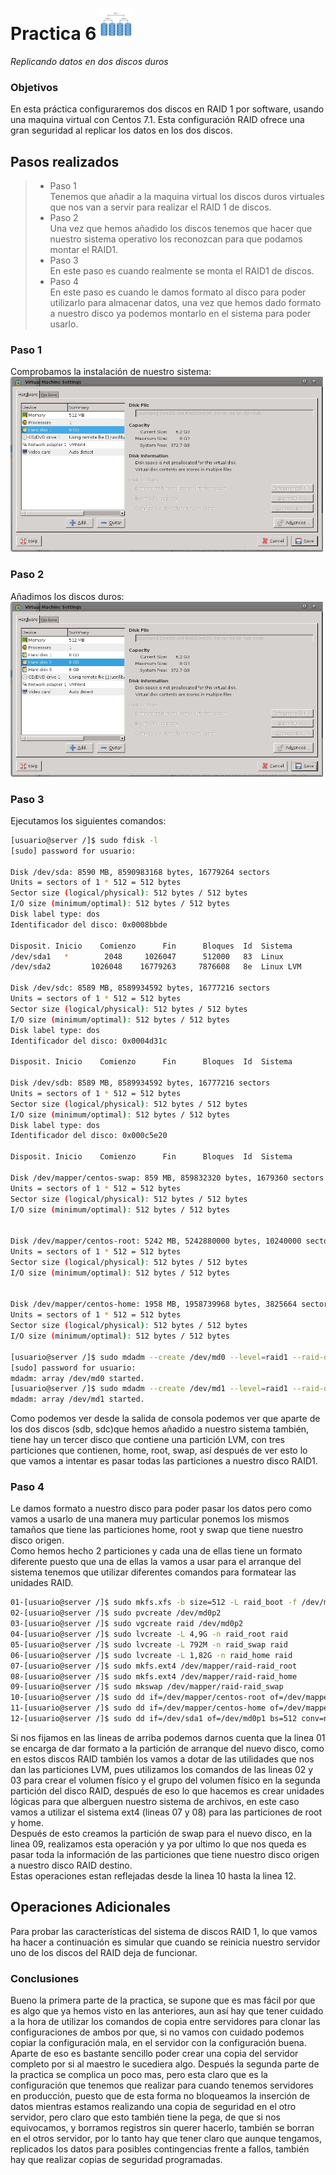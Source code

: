 Practica 6 <img src="RAID01.jpg" alt="Logotipo" width="50px" height="50px">
==========
*Replicando datos en dos discos duros*

### Objetivos
En esta práctica configuraremos dos discos en RAID 1 por software, usando una
maquina virtual con Centos 7.1. Esta configuración RAID ofrece una gran
seguridad al replicar los datos en los dos discos.


## Pasos realizados
> * Paso 1 <br />
> Tenemos que añadir a la maquina virtual los discos duros virtuales que nos van a servir para realizar el RAID 1 de discos. <br />
> * Paso 2 <br />
> Una vez que hemos añadido los discos tenemos que hacer que nuestro sistema operativo los reconozcan para que podamos montar el RAID1. <br />
> * Paso 3 <br />
> En este paso es cuando realmente se monta el RAID1 de discos. <br />
> * Paso 4 <br />
> En este paso es cuando le damos formato al disco para poder utilizarlo para almacenar datos, una vez que hemos dado formato a nuestro disco ya podemos montarlo en el sistema para poder usarlo. <br />

### Paso 1
Comprobamos la instalación de nuestro sistema:<br />
<img src="screenshoot01.jpg" alt="Logotipo" width="500px" height="280px">
### Paso 2
Añadimos los discos duros: <br />
<img src="screenshoot02.jpg" alt="Logotipo" width="500px" height="280px">
### Paso 3
Ejecutamos los siguientes comandos: <br />
```bash
[usuario@server /]$ sudo fdisk -l
[sudo] password for usuario:

Disk /dev/sda: 8590 MB, 8590983168 bytes, 16779264 sectors
Units = sectors of 1 * 512 = 512 bytes
Sector size (logical/physical): 512 bytes / 512 bytes
I/O size (minimum/optimal): 512 bytes / 512 bytes
Disk label type: dos
Identificador del disco: 0x0008bbde
                                                                                                                                                       
Disposit. Inicio    Comienzo      Fin      Bloques  Id  Sistema
/dev/sda1   *        2048     1026047      512000   83  Linux
/dev/sda2         1026048    16779263     7876608   8e  Linux LVM

Disk /dev/sdc: 8589 MB, 8589934592 bytes, 16777216 sectors
Units = sectors of 1 * 512 = 512 bytes
Sector size (logical/physical): 512 bytes / 512 bytes
I/O size (minimum/optimal): 512 bytes / 512 bytes
Disk label type: dos
Identificador del disco: 0x0004d31c

Disposit. Inicio    Comienzo      Fin      Bloques  Id  Sistema

Disk /dev/sdb: 8589 MB, 8589934592 bytes, 16777216 sectors
Units = sectors of 1 * 512 = 512 bytes
Sector size (logical/physical): 512 bytes / 512 bytes
I/O size (minimum/optimal): 512 bytes / 512 bytes
Disk label type: dos
Identificador del disco: 0x000c5e20

Disposit. Inicio    Comienzo      Fin      Bloques  Id  Sistema

Disk /dev/mapper/centos-swap: 859 MB, 859832320 bytes, 1679360 sectors
Units = sectors of 1 * 512 = 512 bytes
Sector size (logical/physical): 512 bytes / 512 bytes
I/O size (minimum/optimal): 512 bytes / 512 bytes


Disk /dev/mapper/centos-root: 5242 MB, 5242880000 bytes, 10240000 sectors
Units = sectors of 1 * 512 = 512 bytes
Sector size (logical/physical): 512 bytes / 512 bytes
I/O size (minimum/optimal): 512 bytes / 512 bytes


Disk /dev/mapper/centos-home: 1958 MB, 1958739968 bytes, 3825664 sectors
Units = sectors of 1 * 512 = 512 bytes
Sector size (logical/physical): 512 bytes / 512 bytes
I/O size (minimum/optimal): 512 bytes / 512 bytes

[usuario@server /]$ sudo mdadm --create /dev/md0 --level=raid1 --raid-devices=2 --metadata=1.0 /dev/sdb1 /dev/sdc1
[sudo] password for usuario:
mdadm: array /dev/md0 started.
[usuario@server /]$ sudo mdadm --create /dev/md1 --level=raid1 --raid-devices=2 /dev/sdb2 /dev/sdc2
mdadm: array /dev/md1 started.

```
Como podemos ver desde la salida de consola podemos ver que aparte de los dos discos (sdb, sdc)que hemos añadido a nuestro sistema también, tiene hay un tercer disco que contiene una partición LVM, con tres particiones que contienen, home, root, swap, así después de ver esto lo que vamos a intentar es pasar todas las particiones a nuestro disco RAID1.

### Paso 4
Le damos formato a nuestro disco para poder pasar los datos pero como vamos a usarlo de una manera muy particular ponemos los mismos tamaños que tiene las particiones home, root y swap que tiene nuestro disco origen. <br />
Como hemos hecho 2 particiones y cada una de ellas tiene un formato diferente puesto que una de ellas la vamos a usar para el arranque del sistema tenemos que utilizar diferentes comandos para formatear las unidades RAID. <br />

```bash
01-[usuario@server /]$ sudo mkfs.xfs -b size=512 -L raid_boot -f /dev/md0p1
02-[usuario@server /]$ sudo pvcreate /dev/md0p2
03-[usuario@server /]$ sudo vgcreate raid /dev/md0p2
04-[usuario@server /]$ sudo lvcreate -L 4,9G -n raid_root raid 
05-[usuario@server /]$ sudo lvcreate -L 792M -n raid_swap raid
06-[usuario@server /]$ sudo lvcreate -L 1,82G -n raid_home raid
07-[usuario@server /]$ sudo mkfs.ext4 /dev/mapper/raid-raid_root
08-[usuario@server /]$ sudo mkfs.ext4 /dev/mapper/raid-raid_home
09-[usuario@server /]$ sudo mkswap /dev/mapper/raid-raid_swap
10-[usuario@server /]$ sudo dd if=/dev/mapper/centos-root of=/dev/mapper/raid-raid_root bs=512 conv=noerror,sync
11-[usuario@server /]$ sudo dd if=/dev/mapper/centos-home of=/dev/mapper/raid-raid_home bs=512 conv=noerror,sync
12-[usuario@server /]$ sudo dd if=/dev/sda1 of=/dev/md0p1 bs=512 conv=noerror,sync
```
Si nos fijamos en las lineas de arriba podemos darnos cuenta que la linea 01 se encarga de dar formato a la partición de arranque del nuevo disco, como en estos discos RAID también los vamos a dotar de las utilidades que nos dan las particiones LVM, pues utilizamos los comandos de las lineas 02 y 03 para crear el volumen físico y el grupo del volumen físico en la segunda partición del disco RAID, después de eso lo que hacemos es crear unidades lógicas para que alberguen nuestro sistema de archivos, en este caso vamos a utilizar el sistema ext4 (lineas 07 y 08) para las particiones de root y home. <br />
Después de esto creamos la partición de swap para el nuevo disco, en la linea 09, realizamos esta operación y ya por ultimo lo que nos queda es pasar toda la información de las particiones que tiene nuestro disco origen a nuestro disco RAID destino. <br />
Estas operaciones estan reflejadas desde la linea 10 hasta la linea 12.

## Operaciones Adicionales
Para probar las características del sistema de discos RAID 1, lo que vamos ha hacer a continuación es simular que cuando se reinicia nuestro servidor uno de los discos del RAID deja de funcionar.


### Conclusiones
Bueno la primera parte de la practica, se supone que es mas fácil por que es algo que ya hemos visto en las anteriores, aun así hay que tener cuidado a la hora de utilizar los comandos de copia entre servidores para clonar las configuraciones de ambos por que, si no vamos con cuidado podemos copiar la configuración mala, en el servidor con la configuración buena.<br />
Aparte de eso es bastante sencillo poder crear una copia del servidor completo por si al maestro le sucediera algo. Después la segunda parte de la practica se complica un poco mas, pero esta claro que es la configuración que tenemos que realizar para cuando tenemos servidores en producción, puesto que de esta forma no bloqueamos la inserción de datos mientras estamos realizando una copia de seguridad en el otro servidor, pero claro que esto también tiene la pega, de que si nos equivocamos, y borramos registros sin querer hacerlo, también se borran en el otros servidor, por lo tanto hay que tener claro que aunque tengamos, replicados los datos para posibles contingencias frente a fallos, también hay que realizar copias de seguridad programadas.